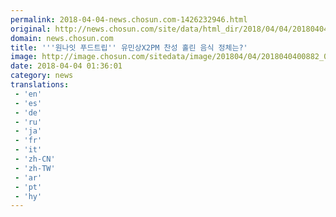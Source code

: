 ```yaml
---
permalink: 2018-04-04-news.chosun.com-1426232946.html
original: http://news.chosun.com/site/data/html_dir/2018/04/04/2018040400930.html
domain: news.chosun.com
title: '''원나잇 푸드트립'' 유민상X2PM 찬성 홀린 음식 정체는?'
image: http://image.chosun.com/sitedata/image/201804/04/2018040400882_0.jpg
date: 2018-04-04 01:36:01
category: news
translations: 
 - 'en'
 - 'es'
 - 'de'
 - 'ru'
 - 'ja'
 - 'fr'
 - 'it'
 - 'zh-CN'
 - 'zh-TW'
 - 'ar'
 - 'pt'
 - 'hy'
---
```


